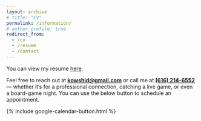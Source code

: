 ```yaml
---
layout: archive
# title: "CV"
permalink: /information/
# author_profile: true
redirect_from:
  - /cv
  - /resume
  - /contact
---
```


You can view my resume <a href="https://drive.google.com/drive/u/1/folders/1Vg2A-cLroqWH32VFkDt0kmPW4xo2F4OY" target="_blank" rel="noopener noreferrer">here</a>. 


Feel free to reach out at <a href="mailto:kowshid@gmail.com"><b>kowshid@gmail.com</b></a> or call me at <a href="tel:+16162146552"><b>(616) 214-6552</b></a> — whether it’s for a professional connection, catching a live game, or even a board-game night. You can use the below button to schedule an appointment.

{% include google-calendar-button.html %}